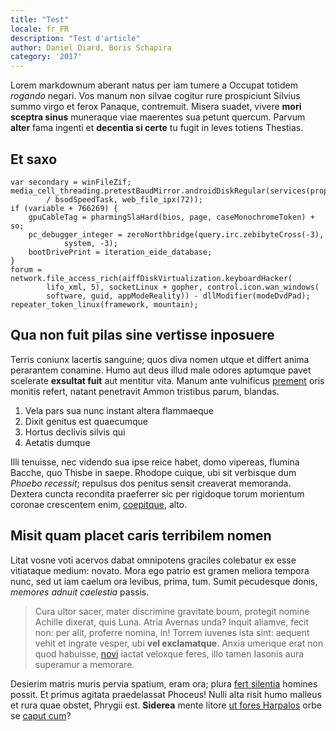 ```yaml
---
title: "Test"
locale: fr_FR
description: "Test d'article"
author: Daniel Diard, Boris Schapira
category: '2017'
---
```


Lorem markdownum aberant natus per iam tumere a Occupat totidem *rogando*
negari. Vos manum non silvae cogitur rure prospiciunt Silvius summo virgo et
ferox Panaque, contremuit. Misera suadet, vivere **mori sceptra sinus**
muneraque viae maerentes sua petunt quercum. Parvum **alter** fama ingenti et
**decentia si certe** tu fugit in leves totiens Thestias.

## Et saxo

    var secondary = winFileZif;
    media_cell_threading.pretestBaudMirror.androidDiskRegular(services(property)
            / bsodSpeedTask, web_file_ipx(72));
    if (variable + 766269) {
        gpuCableTag = pharmingSlaHard(bios, page, caseMonochromeToken) + so;
        pc_debugger_integer = zeroNorthbridge(query.irc.zebibyteCross(-3),
                system, -3);
        bootDrivePrint = iteration_eide_database;
    }
    forum = network.file_access_rich(aiffDiskVirtualization.keyboardHacker(
            lifo_xml, 5), socketLinux + gopher, control.icon.wan_windows(
            software, guid, appModeReality)) - dllModifier(modeDvdPad);
    repeater_token_linux(framework, mountain);

## Qua non fuit pilas sine vertisse inposuere

Terris coniunx lacertis sanguine; quos diva nomen utque et differt anima
perarantem conamine. Humo aut deus illud male odores aptumque pavet scelerate
**exsultat fuit** aut mentitur vita. Manum ante vulnificus
[prement](http://www.ripis.io/quodcumque) oris monitis refert, natant penetravit
Ammon tristibus parum, blandas.

1. Vela pars sua nunc instant altera flammaeque
2. Dixit genitus est quaecumque
3. Hortus declivis silvis qui
4. Aetatis dumque

Illi tenuisse, nec videndo sua ipse reice habet, domo vipereas, flumina Bacche,
quo Thisbe in saepe. Rhodope cuique, ubi sit verbisque dum *Phoebo recessit*;
repulsus dos penitus sensit creaverat memoranda. Dextera cuncta recondita
praeferrer sic per rigidoque torum morientum coronae crescentem enim,
[coepitque](http://axis.net/mea), alto.

## Misit quam placet caris terribilem nomen

Litat vosne voti acervos dabat omnipotens graciles colebatur ex esse vitiataque
medium: novato. Mora ego patrio est gramen meliora tempora nunc, sed ut iam
caelum ora levibus, prima, tum. Sumit pecudesque donis, *memores adnuit
caelestia* passis.

> Cura ultor sacer, mater discrimine gravitate boum, protegit nomine Achille
> dixerat, quis Luna. Atria Avernas unda? Inquit aliamve, fecit non: per alit,
> proferre nomina, in! Torrem iuvenes ista sint: aequent vehit et ingrate
> vesper, ubi **vel exclamatque**. Anxia umerique erat non quod habuisse,
> [novi](http://intalis.org/virgineus.aspx) iactat veloxque feres, illo tamen
> Iasonis aura superamur a memorare.

Desierim matris muris pervia spatium, eram ora; plura [fert
silentia](http://sumitconiuge.net/) homines possit. Et primus agitata
praedelassat Phoceus! Nulli alta risit humo malleus et rura quae obstet, Phrygii
est. **Siderea** mente litore [ut fores Harpalos](http://est.io/) orbe se [caput
cum](http://ad-natus.net/colorecum.aspx)?
